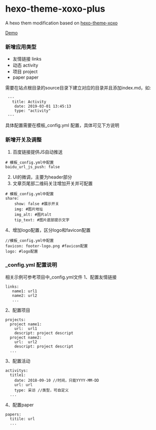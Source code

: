 # hexo-theme-xoxo-plus
A hexo them modification based on [hexo-theme-xoxo](https://github.com/KevinOfNeu/hexo-theme-xoxo)

[Demo](https://www.fooying.com)

### 新增应用类型
* 友情链接 links
* 动态 activity
* 项目 project
* paper paper

需要在站点根目录的source目录下建立对应的目录并且添加index.md，如:
```
 ---
   title: Activity
    date: 2019-03-01 13:45:13
    type: "activity"
 ---
```

具体配置需要在模板_config.yml 配置，具体可见下方说明

### 新增开关及调整
1. 百度链接提供JS自动推送
```
# 模板_config.yml中配置
baidu_url_js_push: false
```
2. UI的微调，主要为header部分
3. 文章页尾部二维码关注增加开关并可配置
```
# 模板_config.yml中配置
share:
    show: false #展示开关
    img: #图片地址
    img_alt: #图片alt
    tip_text: #图片底部提示文字
```
4、增加logo配置，区分logo和favicon配置
```
//模板_config.yml中配置
favicon: footer-logo.png #favicon配置
logo: #logo配置
```

### _config.yml 配置说明
相关示例可参考项目中_config.yml文件
1、配置友情链接
```
links:
   name1: url1
   name2: url2
   ...
```

2、配置项目
```
projects:
  project name1:
    url:  url1
    descript: project descript
  project name2:
    url:  url2
    descript: project descript
  ...
```

3、配置活动
```
activitys:
  title1:
    date: 2018-09-10 //时间，只能YYYY-MM-DD
    url: url
    type: 采访 //类型，可自定义
  ...
```

4、配置paper
```
papers:
  titile: url
  ...
```
